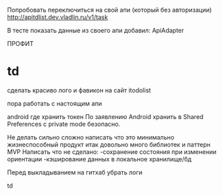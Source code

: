 

Попробовать переключиться на свой апи (который без авторизации) http://apitdlist.dev.vladlin.ru/v1/task 

В тесте показать данные из своего апи
добавил:
ApiAdapter

ПРОФИТ

td
===

сделать красиво лого и фавикон на сайт itodolist

пора работать с настоящим апи

android где хранить токен
По заявлению Android хранить в Shared Preferences с private mode безопасно. 

Не делать сильно сложно
написать что это минимально жизнеспособный продукт 
итак довольно много библиотек и паттерн MVP
Написать что не сделано:
-сохранение состояния при изменении ориентации
-кэширование данных в локальное хранилище/бд

Перед выкладыванием на гитхаб убрать логи

td


